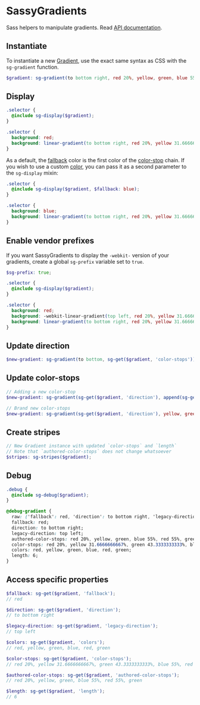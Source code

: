 SassyGradients
==============

Sass helpers to manipulate gradients. Read [API documentation](http://hugogiraudel.com/SassyGradients).

## Instantiate

To instantiate a new [Gradient](https://github.com/HugoGiraudel/SassyGradients/blob/master/TERMINOLOGY.md#gradient), use the exact same syntax as CSS with the `sg-gradient` function.

```scss
$gradient: sg-gradient(to bottom right, red 20%, yellow, green, blue 55%, red 55%, green);
```

## Display

```scss
.selector {
  @include sg-display($gradient);
}
```

```css
.selector {
  background: red;
  background: linear-gradient(to bottom right, red 20%, yellow 31.6666666667%, green 43.3333333333%, blue 55%, red 55%, green 100%);
}
```

As a default, the [fallback](https://github.com/HugoGiraudel/SassyGradients/blob/master/TERMINOLOGY.md#fallback) color is the first color of the [color-stop](https://github.com/HugoGiraudel/SassyGradients/blob/master/TERMINOLOGY.md#color-stop) chain. If you wish to use a custom [color](https://github.com/HugoGiraudel/SassyGradients/blob/master/TERMINOLOGY.md#color), you can pass it as a second parameter to the `sg-display` mixin:

```scss
.selector {
  @include sg-display($gradient, $fallback: blue);
}
```

```css
.selector {
  background: blue;
  background: linear-gradient(to bottom right, red 20%, yellow 31.6666666667%, green 43.3333333333%, blue 55%, red 55%, green 100%);
}
```

## Enable vendor prefixes

If you want SassyGradients to display the `-webkit-` version of your gradients, create a global `sg-prefix` variable set to `true`.

```scss
$sg-prefix: true;

.selector {
  @include sg-display($gradient);
}
```

```css
.selector {
  background: red;
  background: -webkit-linear-gradient(top left, red 20%, yellow 31.6666666667%, green 43.3333333333%, blue 55%, red 55%, green 100%);
  background: linear-gradient(to bottom right, red 20%, yellow 31.6666666667%, green 43.3333333333%, blue 55%, red 55%, green 100%);
}
```

## Update direction

```scss
$new-gradient: sg-gradient(to bottom, sg-get($gradient, 'color-stops'));
```

## Update color-stops

```scss
// Adding a new color-stop
$new-gradient: sg-gradient(sg-get($gradient, 'direction'), append(sg-get($gradient, 'authored-color-stops'), hotpink, comma)...);

// Brand new color-stops
$new-gradient: sg-gradient(sg-get($gradient, 'direction'), yellow, green, blue, purple, magenta);
```

## Create stripes

```scss
// New Gradient instance with updated `color-stops` and `length`
// Note that `authored-color-stops` does not change whatsoever
$stripes: sg-stripes($gradient);
```

## Debug

```scss
.debug {
  @include sg-debug($gradient);
}
```

```css
@debug-gradient {
  raw: ('fallback': red, 'direction': to bottom right, 'legacy-direction': top left, 'authored-color-stops': (red 20%, yellow, green, blue 55%, red 55%, green), 'color-stops': (red 20%, yellow 31.6666666667%, green 43.3333333333%, blue 55%, red 55%, green 100%), 'colors': (red, yellow, green, blue, red, green), 'length': 6);
  fallback: red;
  direction: to bottom right;
  legacy-direction: top left;
  authored-color-stops: red 20%, yellow, green, blue 55%, red 55%, green;
  color-stops: red 20%, yellow 31.6666666667%, green 43.3333333333%, blue 55%, red 55%, green 100%;
  colors: red, yellow, green, blue, red, green;
  length: 6;
}
```

## Access specific properties

```scss
$fallback: sg-get($gradient, 'fallback');
// red

$direction: sg-get($gradient, 'direction');
// to bottom right

$legacy-direction: sg-get($gradient, 'legacy-direction');
// top left

$colors: sg-get($gradient, 'colors');
// red, yellow, green, blue, red, green

$color-stops: sg-get($gradient, 'color-stops');
// red 20%, yellow 31.6666666667%, green 43.3333333333%, blue 55%, red 55%, green 100%

$authored-color-stops: sg-get($gradient, 'authored-color-stops');
// red 20%, yellow, green, blue 55%, red 55%, green

$length: sg-get($gradient, 'length');
// 6
```
